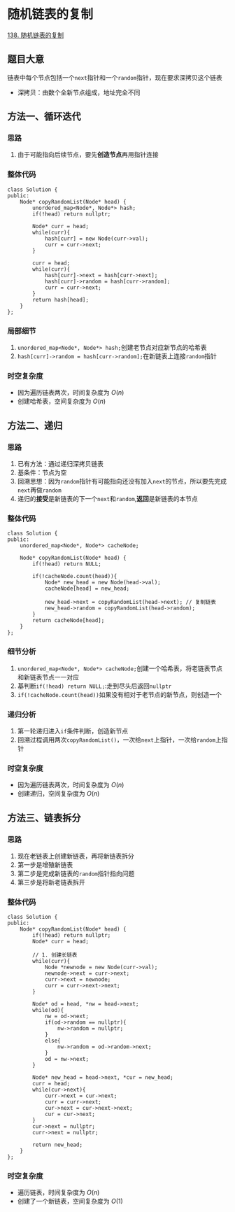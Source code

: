 # 随机链表的复制

[138. 随机链表的复制](https://leetcode.cn/problems/copy-list-with-random-pointer/description/)

## 题目大意
链表中每个节点包括一个`next`指针和一个`random`指针，现在要求深拷贝这个链表  
* 深拷贝：由数个全新节点组成，地址完全不同

## 方法一、循环迭代

### 思路
1. 由于可能指向后续节点，要先**创造节点**再用指针连接

### 整体代码
```
class Solution {
public:
    Node* copyRandomList(Node* head) {
        unordered_map<Node*, Node*> hash;
        if(!head) return nullptr;

        Node* curr = head;
        while(curr){
            hash[curr] = new Node(curr->val);
            curr = curr->next;
        }

        curr = head;
        while(curr){
            hash[curr]->next = hash[curr->next];
            hash[curr]->random = hash[curr->random];
            curr = curr->next;
        }
        return hash[head];
    }
};
```

### 局部细节
1. `unordered_map<Node*, Node*> hash;`创建老节点对应新节点的哈希表
2. `hash[curr]->random = hash[curr->random];`在新链表上连接`random`指针

### 时空复杂度
* 因为遍历链表两次，时间复杂度为 $O(n)$
* 创建哈希表，空间复杂度为 $O(n)$

## 方法二、递归

### 思路
1. 已有方法：通过递归深拷贝链表
2. 基条件：节点为空
3. 回溯思想：因为`random`指针有可能指向还没有加入`next`的节点，所以要先完成`next`再做`random`
4. 递归的**接受**是新链表的下一个`next`和`random`,**返回**是新链表的本节点

### 整体代码

```
class Solution {
public:
    unordered_map<Node*, Node*> cacheNode;

    Node* copyRandomList(Node* head) {
        if(!head) return NULL;

        if(!cacheNode.count(head)){
            Node* new_head = new Node(head->val);
            cacheNode[head] = new_head;

            new_head->next = copyRandomList(head->next); // 复制链表
            new_head->random = copyRandomList(head->random);
        }
        return cacheNode[head];
    }
};
```

### 细节分析
1. `unordered_map<Node*, Node*> cacheNode;`创建一个哈希表，将老链表节点和新链表节点一一对应
2. 基判断`if(!head) return NULL;`:走到尽头后返回`nullptr`
3. `if(!cacheNode.count(head))`如果没有相对于老节点的新节点，则创造一个

### 递归分析
1. 第一轮递归进入`if`条件判断，创造新节点
2. 回溯过程调用两次`copyRandomList()`，一次给`next`上指针，一次给`random`上指针

### 时空复杂度
* 因为遍历链表两次，时间复杂度为 $O(n)$
* 创建递归，空间复杂度为 $O(n)$

## 方法三、链表拆分

### 思路
1. 现在老链表上创建新链表，再将新链表拆分
2. 第一步是增殖新链表
3. 第二步是完成新链表的`random`指针指向问题
4. 第三步是将新老链表拆开

### 整体代码
```
class Solution {
public:
    Node* copyRandomList(Node* head) {
        if(!head) return nullptr;
        Node* curr = head;

        // 1. 创建长链表
        while(curr){
            Node *newnode = new Node(curr->val);
            newnode->next = curr->next;
            curr->next = newnode;
            curr = curr->next->next;
        }

        Node* od = head, *nw = head->next;
        while(od){
            nw = od->next;
            if(od->random == nullptr){
                nw->random = nullptr;
            }
            else{
                nw->random = od->random->next;
            }
            od = nw->next;
        }

        Node* new_head = head->next, *cur = new_head;
        curr = head;
        while(cur->next){
            curr->next = cur->next;
            curr = curr->next;
            cur->next = cur->next->next;
            cur = cur->next;
        }
        cur->next = nullptr;
        curr->next = nullptr;

        return new_head;
    }
};
```

### 时空复杂度
* 遍历链表，时间复杂度为 $O(n)$
* 创建了一个新链表，空间复杂度为 $O(1)$
